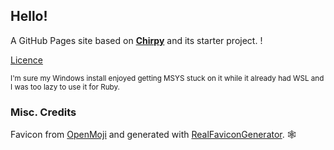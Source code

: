 ## Hello!
A GitHub Pages site based on [**Chirpy**][chirpy] and its starter project. !

[Licence][licence]

<sub>I'm sure my Windows install enjoyed getting MSYS stuck on it while it already had WSL and I was too lazy to use it for Ruby.</sub>

### Misc. Credits
Favicon from [OpenMoji](https://openmoji.org/) and generated with [RealFaviconGenerator](https://realfavicongenerator.net/). 🕸

[URL variables]::
[chirpy]: https://github.com/cotes2020/jekyll-theme-chirpy/
[licence]: LICENSE
